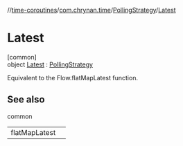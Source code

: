 //[time-coroutines](../../../../index.md)/[com.chrynan.time](../../index.md)/[PollingStrategy](../index.md)/[Latest](index.md)

# Latest

[common]\
object [Latest](index.md) : [PollingStrategy](../index.md)

Equivalent to the Flow.flatMapLatest function.

## See also

common

| | |
|---|---|
| flatMapLatest |  |
